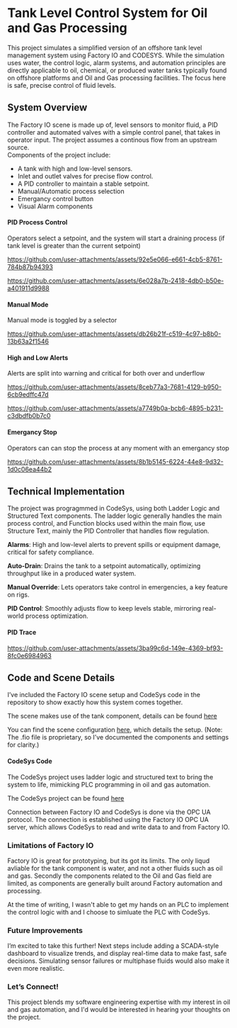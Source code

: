# Tank Level Control System for Oil and Gas Processing

This project simulates a simplified version of an offshore tank level management system using Factory IO and CODESYS. While the simulation uses water, the control logic, alarm systems, and automation principles are directly applicable to oil, chemical, or produced water tanks typically found on offshore platforms and Oil and Gas processing facilities. The focus here is safe, precise control of fluid levels.

## System Overview

The Factory IO scene is made up of, level sensors to monitor fluid, a PID controller and automated valves with a simple control panel, that takes in operator input. The project assumes a continous flow from an upstream source.  
Components of the project include:

- A tank with high and low-level sensors.
- Inlet and outlet valves for precise flow control.
- A PID controller to maintain a stable setpoint.
- Manual/Automatic process selection
- Emergancy control button
- Visual Alarm components

#### PID Process Control

Operators select a setpoint, and the system will start a draining process (if tank level is greater than the current setpoint)

https://github.com/user-attachments/assets/92e5e066-e661-4cb5-8761-784b87b94393

https://github.com/user-attachments/assets/6e028a7b-2418-4db0-b50e-a401911d9988

#### Manual Mode

Manual mode is toggled by a selector

https://github.com/user-attachments/assets/db26b21f-c519-4c97-b8b0-13b63a2f1546

#### High and Low Alerts

Alerts are split into warning and critical for both over and underflow

https://github.com/user-attachments/assets/8ceb77a3-7681-4129-b950-6cb9edffc47d

https://github.com/user-attachments/assets/a7749b0a-bcb6-4895-b231-c3dbdfb0b7c0

#### Emergancy Stop

Operators can can stop the process at any moment with an emergancy stop

https://github.com/user-attachments/assets/8b1b5145-6224-44e8-9d32-1d0c06ea44b2

## Technical Implementation

The project was progragmmed in CodeSys, using both Ladder Logic and Structured Text components. The ladder logic generally handles the main process control, and Function blocks used within the main flow, use Structure Text, mainly the PID Controller that handles flow regulation.

**Alarms**: High and low-level alerts to prevent spills or equipment damage, critical for safety compliance.

**Auto-Drain**: Drains the tank to a setpoint automatically, optimizing throughput like in a produced water system.

**Manual Override**: Lets operators take control in emergencies, a key feature on rigs.

**PID Control**: Smoothly adjusts flow to keep levels stable, mirroring real-world process optimization.

#### PID Trace

https://github.com/user-attachments/assets/3ba99c6d-149e-4369-bf93-8fc0e6984963

## Code and Scene Details

I’ve included the Factory IO scene setup and CodeSys code in the repository to show exactly how this system comes together.

The scene makes use of the tank component, details can be found [here](https://docs.factoryio.com/manual/parts/stations/#tank)

You can find the scene configuration [here](./src/factory_io/tank_scence_description.md), which details the setup. (Note: The .fio file is proprietary, so I’ve documented the components and settings for clarity.)

#### CodeSys Code

The CodeSys project uses ladder logic and structured text to bring the system to life, mimicking PLC programming in oil and gas automation.

The CodeSys project can be found [here](./src/codesys/)

Connection between Factory IO and CodeSys is done via the OPC UA protocol. The connection is established using the Factory IO OPC UA server, which allows CodeSys to read and write data to and from Factory IO.

### Limitations of Factory IO

Factory IO is great for prototyping, but its got its limits. The only liqud avliable for the tank component is water, and not a other fluids such as oil and gas. Secondly the components related to the Oil and Gas field are limited, as components are generally built around Factory automation and processing.

At the time of writing, I wasn't able to get my hands on an PLC to implement the control logic with and I choose to simluate the PLC with CodeSys.

### Future Improvements

I’m excited to take this further! Next steps include adding a SCADA-style dashboard to visualize trends, and display real-time data to make fast, safe decisions. Simulating sensor failures or multiphase fluids would also make it even more realistic.

### Let’s Connect!

This project blends my software engineering expertise with my interest in oil and gas automation, and I'd would be interested in hearing your thoughts on the project.
